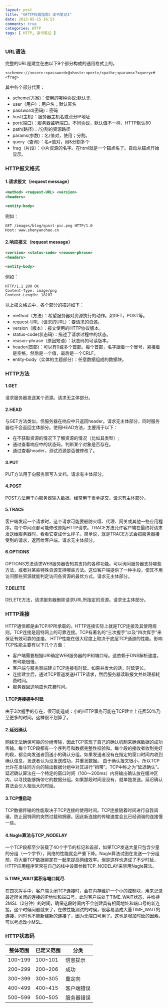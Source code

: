 ```yaml
---
layout: post
title: "《HTTP权威指南》读书笔记1"
date: 2013-05-15 16:53
comments: true
categories: HTTP
tags: [ HTTP, 读书笔记 ]
---
```

### URL语法
完整的URL是建立在由以下9个部分构成的通用格式上的。

```shell
<scheme>://<user>:<password>@<host>:<port>/<path>;<params>?<query>#<frag>
```
其中各个部分代表：

- scheme(方案)：使用的哪种协议;默认无
- user（用户）：用户名；默认匿名
- password(密码)：密码
- host(主机)：服务器主机名或点分IP地址
- port(端口)：服务器监听端口。不同协议，默认值不一样，HTTP默认80
- path(路径)：/分割的资源路径
- params(参数)：名/值对，使用；分割。
- query（查询）：名=值对，用&分割多个
- frag（片段）：小片资源的名字。在html就是一个锚点名了。自动从锚点开始显示。
<!--more-->
### HTTP报文格式
#### 1.请求报文（request message）

```xml
<method> <request-URL> <version>
<headers>

<entity-body>
```
例如：

```shell
GET /images/blog/qunit-pic.png HTTP/1.0
Host: www.shenyanchao.cn
```

#### 2.响应报文（request message）

```xml
<version> <status-code> <reason-phrase>
<headers>

<entity-body>
```
例如：

```shell
HTTP/1.1 200 OK
Content-Type: image/png
Content-Length: 18107
```

以上报文格式中，各个部分的描述如下：

- method（方法）：希望服务器对资源执行的动作。如GET，POST等。
- request-URL（请求的URL）：要请求的资源。
- version（版本）：报文使用的HTTP协议版本。
- status-code(状态码)：描述了请求过程中的状态。
- reason-phrase（原因短语）：状态码的可读版本。
- header(首部)：可以有0或多个首部。每个首部，名字跟着一个冒号，紧接着是空格，然后是一个值，最后是一个CRLF。
- entity-body（实体的主题部分）：任意数据组成的数据块。

### HTTP方法
#### 1.GET
请求服务器发送某个资源。请求无主体部分。
#### 2.HEAD
与GET方法类似，但服务器在响应中只返回header。请求无主体部分，同时服务器也不会返回主体部分。使用HEAD方法，主要用于以下：

- 在不获取资源的情况下了解资源的情况（比如其类型）;
- 通过查看响应中的状态码，判断某个对象是否存在。
- 通过查看header，测试资源是否被修改了。

#### 3.PUT
PUT方法用于向服务器写入文档。请求有主体部分。
#### 4.POST
POST方法用于向服务器输入数据。经常用于表单提交。请求有主体部分。
#### 5.TRACE
客户端发起一个请求时，这个请求可能要船防火墙、代理、网关或其他一些应用程序。每个中间点都可能修改原始HTTP请求。TRACE方法允许客户端在最终将请求发送给服务器时，看看它变成什么样子。简单说，就是TRACE方式会把服务器接受到的请求，返回给客户端。请求无主体部分。
#### 6.OPTIONS
OPTIONS方法请求WEB服务器告知其支持的各种功能。可以询问服务器支持哪些方法，或者对某些特殊资源支持哪些方法。这位客户端提供了一种手段，使其不用访问那些资源就能判定访问各资源的最优方式。请求无主体部分。
#### 7.DELETE
DELETE方法，请求服务器删除请求URL所指定的资源。请求无主体部分。

### HTTP连接
HTTP通信都是由TCP/IP所承载的。HTTP连接实际上就是TCP连接及其使用规则，TCP连接是因特网上的可靠连接。TCP有著名的“三次握手”以及“四次挥手”来保证有效可靠的连接。
HTTP性能在很大程度上取决于底层TCP通道的性能。影响TCP性能主要有以下几个方面：

- 客户端需要根据URI确定WEB服务器的IP和端口号。这依赖于DNS解析速度，有可能很慢。
- 客户端与服务器端建立TCP连接有时延。如果并发大的话，时延更长。
- 连接建立后，通过TCP管道发送HTTP请求，然后服务器读取报文并处理都耗费时间。
- 服务器回送响应也花费时间。

#### 1.TCP连接握手时延
由于3次握手的存在，很可能造成：小的HTTP事务可能在TCP建立上花费50%乃至更多的时间。这样很不划算了。
#### 2.延迟确认
网络无法确保可靠的分组传输，因此TCP实现了自己的确认机制来确保数据的成功传输。每个TCP段都有一个序列号和数据完整性校验和。每个段的接收者收到完好的段，都会向发送者回送小的确认分组。如果发送者没有在指定的窗口时间内收到确认信息，发送者认为没发送成功，并重发数据。
由于确认报文很小，所以TCP允许在发往同方向的输出数据分组中对其进行“捎带”。TCP中称之为“延迟确认”。延迟确认算法在一个特定的窗口时间（100～200ms）内将输出确认放在缓冲区内，以寻找能够捎带它的数据分组。如果那段时间没没有，就单独发送。延迟确认算法会引入相当大的时延。
#### 3.TCP慢启动
TCP数据传输的性能取决于TCP连接的使用时间。TCP连接随着时间进行自我调谐，防止因特网的突然过载和拥塞。因此新连接的传输速度会比已经调谐的连接慢一些。
#### 4.Nagle算法与TCP_NODELAY
一个TCP段都至少装载了40个字节的标记和首部，如果TCP发送大量只包含少量的分组（一个字节），网络的性能就会严重下降。Nagle算法试图在发送一个分组前，将大量TCP数据绑定在一起来提高网络效率。但是这样也造成了不少时延，HTTP应用程序常常在自己的栈中设置参数TCP_NODELAY来禁用Nagle算法。
#### 5.TIME_WAIT累积与端口耗尽
在四次挥手中，客户端关闭TCP连接时，会在内存维护一个小的控制块，用来记录最近所关闭的连接的IP地址和端口号。此时客户端处于TIME_WAIT状态，并维持2MSL（2分钟）的时间，确保这段时间内不会创建具有相同地址和端口号的新连接。这个时候问题就来了，在做性能测试的时候，很容易造成大量TIME_WAIT的连接，同时也不能新建新的连接了，因为无端口可用了。这也是增加时延的因素。可以考虑改小MSL。

### HTTP状态码

| 整体范围 | 已定义范围 | 分类       |
| -------- | ---------- | ---------- |
| 100~199  | 100~101    | 信息提示   |
| 200~299  | 200~206    | 成功       |
| 300~399  | 300~305    | 重定向     |
| 400~499  | 400~415    | 客户端错误 |
| 500~599  | 500~505    | 服务器错误 |


